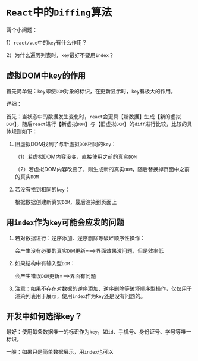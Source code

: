 # `React`中的`Diffing`算法

两个小问题：

1）`react/vue`中的`key`有什么作用？

2）为什么遍历列表时，`key`最好不要用`index`？



## 虚拟DOM中key的作用

首先简单说：`key`即使`DOM`对象的标识，在更新显示时，`key`有极大的作用。



详细：

首先：当状态中的数据发生变化时，`react`会更具【新数据】生成【新的虚拟`DOM`】，随后`react`进行【新虚拟`DOM`】与【旧虚拟`DOM`】的`diff`进行比较，比较的具体规则如下：

1. 旧虚拟DOM找到了与新虚拟`DOM`相同的`key`：

   （1）若虚拟DOM内容没变，直接使用之前的真实`DOM`

   （2）若虚拟DOM内容改变了，则生成新的真实`DOM`，随后替换掉页面中之前的真实`DOM`

2. 若没有找到相同的`key`：

   根据数据创建新真实`DOM`，最后渲染到页面上



## 用`index`作为`key`可能会应发的问题

1. 若对数据进行：逆序添加、逆序删除等破坏顺序性操作：

   会产生没有必要的真实`DOM`更新===>界面效果没问题，但是效率低

2. 如果结构中有输入型`DOM`：

   会产生错误`DOM`更新===>界面有问题

3. 注意：如果不存在对数据的逆序添加、逆序删除等破坏顺序型操作，仅仅用于渲染列表用于展示，使用`index`作为`key`还是没有问题的。



## 开发中如何选择key？

最好：使用每条数据唯一的标识作为`key`，如`id`、手机号、身份证号、学号等唯一标识。

一般：如果只是简单数据展示，用`index`也可以
